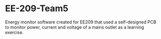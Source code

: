 # EE-209-Team5

Energy monitor software created for EE209 that used a self-designed PCB to monitor power, current and voltage of a mains outlet as a learning exercise.
